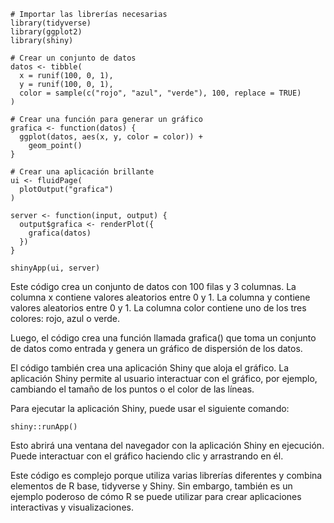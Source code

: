 ```
# Importar las librerías necesarias
library(tidyverse)
library(ggplot2)
library(shiny)

# Crear un conjunto de datos
datos <- tibble(
  x = runif(100, 0, 1),
  y = runif(100, 0, 1),
  color = sample(c("rojo", "azul", "verde"), 100, replace = TRUE)
)

# Crear una función para generar un gráfico
grafica <- function(datos) {
  ggplot(datos, aes(x, y, color = color)) +
    geom_point()
}

# Crear una aplicación brillante
ui <- fluidPage(
  plotOutput("grafica")
)

server <- function(input, output) {
  output$grafica <- renderPlot({
    grafica(datos)
  })
}

shinyApp(ui, server)
```

Este código crea un conjunto de datos con 100 filas y 3 columnas. La columna x contiene valores aleatorios entre 0 y 1. La columna y contiene valores aleatorios entre 0 y 1. La columna color contiene uno de los tres colores: rojo, azul o verde.

Luego, el código crea una función llamada grafica() que toma un conjunto de datos como entrada y genera un gráfico de dispersión de los datos.

El código también crea una aplicación Shiny que aloja el gráfico. La aplicación Shiny permite al usuario interactuar con el gráfico, por ejemplo, cambiando el tamaño de los puntos o el color de las líneas.

Para ejecutar la aplicación Shiny, puede usar el siguiente comando:

```
shiny::runApp()
```

Esto abrirá una ventana del navegador con la aplicación Shiny en ejecución. Puede interactuar con el gráfico haciendo clic y arrastrando en él.

Este código es complejo porque utiliza varias librerías diferentes y combina elementos de R base, tidyverse y Shiny. Sin embargo, también es un ejemplo poderoso de cómo R se puede utilizar para crear aplicaciones interactivas y visualizaciones.